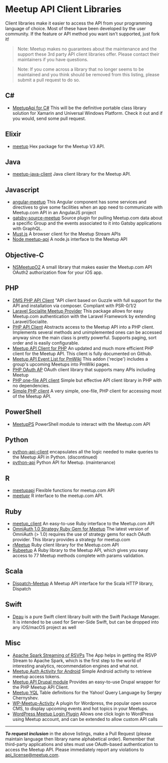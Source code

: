 # Meetup API Client Libraries

Client libraries make it easier to access the API from your programming language of choice. Most of these have been developed by the user community. If the feature or API method you want isn't supported, just fork it!

> Note: Meetup makes no guarantees about the maintenance and the support these 3rd party API client libraries offer. Please contact their maintainers if you have questions.

> Note: If you come across a library that no longer seems to be maintained and you think should be removed from this listing, please submit a pull request to do so.

## C#

* [MeetupApi for C#](https://github.com/dachibox/MeetupApi) This will be the definitive portable class library solution for Xamarin and Universal Windows Platform. Check it out and if you would, send some pull request.

## Elixir
* [meetup](https://hex.pm/packages/meetup) Hex package for the Meetup V3 API.

## Java

* [meetup-java-client](http://code.google.com/p/meetup-java-client/) Java client library for the Meetup API.

## Javascript

* [angular-meetup](https://github.com/rodrigo-morais/angular-meetup) This Angular component has some services and directives to give some facilities when an app need to communicate with Meetup.com API in an AngularJS project
* [gatsby-source-meetup](https://github.com/phacks/gatsby-source-meetup) Source plugin for pulling Meetup.com data about a specific Group and the events associated to it into Gatsby applications with GraphQL. 
* [Must.js](https://github.com/meetup/must.js) A browser client for the Meetup Stream APIs
* [Node meetup-api](https://npmjs.org/package/meetup-api) A node.js interface to the Meetup API


## Objective-C

* [NSMeetupO2](https://github.com/rodchile/NSMeetUpO2/) A small library that makes easier the Meetup.com API OAuth2 authorization flow for your iOS app.

## PHP

* [DMS PHP API Client](https://github.com/rdohms/meetup-api-client) "API client based on Guzzle with full support for the API and installation via composer. Compliant with PSR-0/1/2
* [Laravel Socialite Meetup Provider](https://github.com/SocialiteProviders/Meetup) This package allows for easy Meetup.com authentication with the Laravel Framework by extending Laravel/Socialite.
* [PHP API Client](http://github.com/wizonesolutions/meetup_api) Abstracts access to the Meetup API into a PHP client. Implements several methods and unimplemented ones can be accessed anyway since the main class is pretty powerful. Supports paging, sort order and is easily configurable.
* [Meetup API Client for PHP](https://github.com/blobaugh/Meetup-API-client-for-PHP) An updated and much more efficient PHP client for the Meetup API. This client is fully documented on Github.
* [Meetup API Event List for PmWiki](http://www.pmwiki.org/wiki/Cookbook/MeetupAPIEventList/) This addon ('recipe') includes a group's upcoming Meetups into PmWiki pages.
* [PHP OAuth AP](http://www.phpclasses.org/package/7700-PHP-Authorize-and-access-APIs-using-OAuth.html)  OAuth client library that supports many APIs including Meetup
* [PHP one-file API client](https://github.com/FokkeZB/Meetup) Simple but effective API client library in PHP with no dependencies.
* [Simple PHP client](https://github.com/user3581488/Meetup) A very simple, one-file, PHP client for accessing most of the Meetup API.

## PowerShell

* [MeetupPS](https://github.com/lazywinadmin/MeetupPS) PowerShell module to interact with the Meetup.com API

## Python

* [python-api-client](http://github.com/meetup/python-api-client) encapsulates all the logic needed to make queries to the Meetup API in Python. (discontinued)
* [python-api](https://github.com/pferate/meetup-api) Python API for Meetup. (maintenance)

## R

* [meetupapi](https://cran.r-project.org/web/packages/meetupapi/index.html) Flexible functions for meetup.com API
* [meetupr](https://github.com/rladies/meetupr) R interface to the meetup.com API.


## Ruby

* [meetup_client](https://github.com/cranieri/meetup_client) An easy-to-use Ruby interface to the Meetup.com API
* [OmniAuth 1.0 Strategy Ruby Gem for Meetup](https://github.com/tapster/omniauth-meetup) The latest version of OmniAuth (> 1.0) requires the use of strategy gems for each OAuth provider. This library provides a strategy for meetup.com
* [rMeetup](https://github.com/neektza/rmeetup) Ruby client library for the Meetup.com API
* [Rubeetup](https://github.com/mike-vascelli/rubeetup) A Ruby library to the Meetup API, which gives you easy access to 77 Meetup methods complete with params validation.

## Scala

* [Dispatch-Meetup](https://github.com/n8han/Databinder-Dispatch) A Meetup API interface for the Scala HTTP library, Dispatch

## Swift

* [Deau](https://github.com/Yasumoto/Deau) is a pure Swift client library built with the Swift Package Manager. It is intended to be used for Server-Side Swift, but can be dropped into any iOS/macOS project as well

## Misc

* [Apache Spark Streaming of RSVPs](https://github.com/gautham20/SparkStream-for-meetup) The App helps in getting the RSVP Stream to Apache Spark, which is the first step to the world of interesting analytics, recommendation engines and what not.
* [Meetup Auth Activity for Android](https://gist.github.com/adrianmaurer/4673944/) Simple Android activity to retrieve meetup access tokens.
* [Meetup API Drupal module](http://drupal.org/project/meetup_api) Provides an easy-to-use Drupal wrapper for the PHP Meetup API Client.
* [Meetup YQL](http://www.sergeychernyshev.com/meetup-yql/) Table definitions for the Yahoo! Query Language by Sergey Chernyshev.
* [WP-Meetup-Activity](http://www.zerozone.it/portfolio/wp-meetup-activity/) A plugin for Wordpress, the popular open source CMS, to display upcoming events and hot topics in your Meetups.
* [WordPress Meetup Login Plugin](https://wordpress.org/plugins/wp-meetup-login/) Allows one click login to WordPress using Meetup account, and can be extended to allow custom API calls

___

***To request inclusion*** in the above listings, make a Pull Request (please maintain language then library name alphabetical order). Remember that third-party applications and sites must use OAuth-based authentication to access the Meetup API. Please immediately report any violations to api_license@meetup.com.
